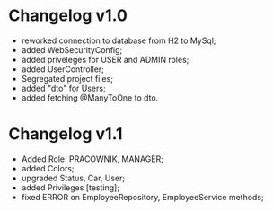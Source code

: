 # Changelog v1.0
- reworked connection to database from H2 to MySql;
- added WebSecurityConfig;
- added priveleges for USER and ADMIN roles;
- added UserController;
- Segregated project files;
- added "dto" for Users;
- added fetching @ManyToOne to dto.

# Changelog v1.1
- Added Role: PRACOWNIK, MANAGER;
- added Colors;
- upgraded Status, Car, User;
- added Privileges [testing];
- fixed ERROR on EmployeeRepository, EmployeeService methods;